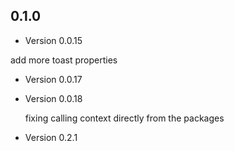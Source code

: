 ## 0.1.0

- Version 0.0.15

add more toast properties

- Version 0.0.17

- Version 0.0.18

  fixing calling context directly from the packages

- Version 0.2.1
